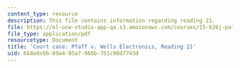 ```yaml
---
content_type: resource
description: This file contains information regarding reading 21.
file: https://ol-ocw-studio-app-qa.s3.amazonaws.com/courses/15-628j-patents-copyrights-and-the-law-of-intellectual-property-spring-2013/6b8e8c6b69a495a7966b751c98d7743d_MIT15_628JS13_read21.pdf
file_type: application/pdf
resourcetype: Document
title: 'Court case: Pfaff v. Wells Electronics, Reading 21'
uid: 6b8e8c6b-69a4-95a7-966b-751c98d7743d
---
```

